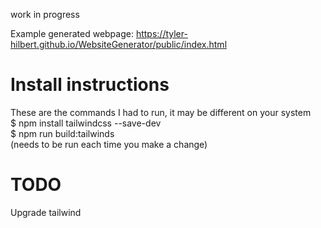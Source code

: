 work in progress  

Example generated webpage:  https://tyler-hilbert.github.io/WebsiteGenerator/public/index.html  

# Install instructions  
These are the commands I had to run, it may be different on your system  
$ npm install tailwindcss --save-dev  
$ npm run build:tailwinds  
(needs to be run each time you make a change)  

# TODO  
Upgrade tailwind